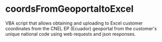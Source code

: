 # coordsFromGeoportaltoExcel
VBA script that allows obtaining and uploading to Excel customer coordinates from the CNEL EP (Ecuador) geoportal from the customer's unique national code using web requests and json responses.
